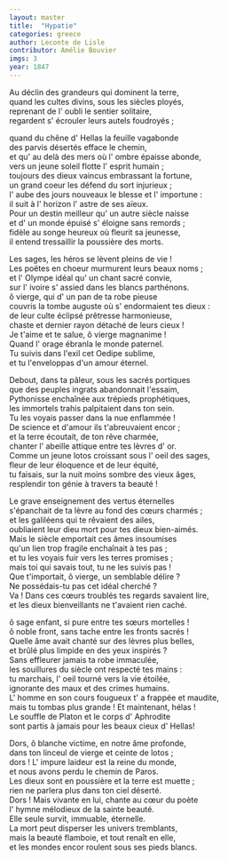 ```yaml
---
layout: master
title:  "Hypatie"
categories: greece
author: Leconte de Lisle
contributor: Amélie Bouvier
imgs: 3
year: 1847
---
```


Au déclin des grandeurs qui dominent la terre,  
quand les cultes divins, sous les siècles ployés,  
reprenant de l' oubli le sentier solitaire,  
regardent s' écrouler leurs autels foudroyés ;  

quand du chêne d' Hellas la feuille vagabonde  
des parvis désertés efface le chemin,  
et qu' au delà des mers où l' ombre épaisse abonde,  
vers un jeune soleil flotte l' esprit humain ;  
toujours des dieux vaincus embrassant la fortune,  
un grand coeur les défend du sort injurieux ;  
l' aube des jours nouveaux le blesse et l' importune :  
il suit à l' horizon l' astre de ses aïeux.  
Pour un destin meilleur qu' un autre siècle naisse  
et d' un monde épuisé s' éloigne sans remords ;  
fidèle au songe heureux où fleurit sa jeunesse,  
il entend tressaillir la poussière des morts.  

Les sages, les héros se lèvent pleins de vie !  
Les poëtes en choeur murmurent leurs beaux noms ;  
et l' Olympe idéal qu' un chant sacré convie,  
sur l' ivoire s' assied dans les blancs parthénons.  
ô vierge, qui d' un pan de ta robe pieuse  
couvris la tombe auguste où s' endormaient tes dieux :  
de leur culte éclipsé prêtresse harmonieuse,  
chaste et dernier rayon détaché de leurs cieux !  
Je t'aime et te salue, ô vierge magnanime !  
Quand l' orage ébranla le monde paternel.  
Tu suivis dans l'exil cet Oedipe sublime,  
et tu l'enveloppas d'un amour éternel.  

Debout, dans ta pâleur, sous les sacrés portiques  
que des peuples ingrats abandonnait l'essaim,  
Pythonisse enchaînée aux trépieds prophétiques,  
les immortels trahis palpitaient dans ton sein.  
Tu les voyais passer dans la nue enflammée !  
De science et d'amour ils t'abreuvaient encor ;  
et la terre écoutait, de ton rêve charmée,  
chanter l' abeille attique entre tes lèvres d' or.  
Comme un jeune lotos croissant sous l' oeil des sages,  
fleur de leur éloquence et de leur équité,  
tu faisais, sur la nuit moins sombre des vieux âges,  
resplendir ton génie à travers ta beauté !  

Le grave enseignement des vertus éternelles  
s'épanchait de ta lèvre au fond des cœurs charmés ;  
et les galiléens qui te rêvaient des ailes,  
oubliaient leur dieu mort pour tes dieux bien-aimés.  
Mais le siècle emportait ces âmes insoumises  
qu'un lien trop fragile enchaînait à tes pas ;  
et tu les voyais fuir vers les terres promises ;  
mais toi qui savais tout, tu ne les suivis pas !  
Que t'importait, ô vierge, un semblable délire ?  
Ne possédais-tu pas cet idéal cherché ?  
Va ! Dans ces cœurs troublés tes regards savaient lire,  
et les dieux bienveillants ne t'avaient rien caché.  

ô sage enfant, si pure entre tes sœurs mortelles !  
ô noble front, sans tache entre les fronts sacrés !  
Quelle âme avait chanté sur des lèvres plus belles,  
et brûlé plus limpide en des yeux inspirés ?  
Sans effleurer jamais ta robe immaculée,  
les souillures du siècle ont respecté tes mains :  
tu marchais, l' oeil tourné vers la vie étoilée,  
ignorante des maux et des crimes humains.  
L' homme en son cours fougueux t' a frappée et maudite,  
mais tu tombas plus grande ! Et maintenant, hélas !  
Le souffle de Platon et le corps d' Aphrodite  
sont partis à jamais pour les beaux cieux d' Hellas!  

Dors, ô blanche victime, en notre âme profonde,  
dans ton linceul de vierge et ceinte de lotos ;  
dors ! L' impure laideur est la reine du monde,  
et nous avons perdu le chemin de Paros.  
Les dieux sont en poussière et la terre est muette ;  
rien ne parlera plus dans ton ciel déserté.  
Dors ! Mais vivante en lui, chante au cœur du poète  
l' hymne mélodieux de la sainte beauté.  
Elle seule survit, immuable, éternelle.  
La mort peut disperser les univers tremblants,  
mais la beauté flamboie, et tout renaît en elle,  
et les mondes encor roulent sous ses pieds blancs.  

